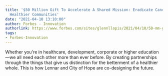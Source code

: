 ```yaml
---
title: '$50 Million Gift To Accelerate A Shared Mission: Eradicate Cancer And Create
  Healthier Communities'
date: "2021-04-10 13:10:00"
author: Forbes - Innovation
authorlink: https://www.forbes.com/sites/glennllopis/2021/04/10/50-mm-gift-to-accelerate-a-shared-mission-eradicate-cancer-and-create-healthier-communities/
tags:
- Forbes-Innovation
---
```

Whether you're in healthcare, development, corporate or higher education—we all need each other more than ever before. By creating partnerships through the things that give us distinction for the betterment of a healthier whole. This is how Lennar and City of Hope are co-designing the future.